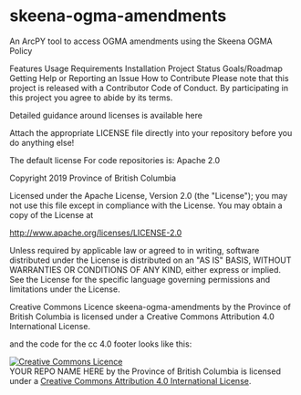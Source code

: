 # skeena-ogma-amendments
An ArcPY tool to access OGMA amendments using the Skeena OGMA Policy

Features
Usage
Requirements
Installation
Project Status
Goals/Roadmap
Getting Help or Reporting an Issue
How to Contribute
Please note that this project is released with a Contributor Code of Conduct. By participating in this project you agree to abide by its terms.

Detailed guidance around licenses is available here

Attach the appropriate LICENSE file directly into your repository before you do anything else!

The default license For code repositories is: Apache 2.0

Copyright 2019 Province of British Columbia

Licensed under the Apache License, Version 2.0 (the "License");
you may not use this file except in compliance with the License.
You may obtain a copy of the License at 

   http://www.apache.org/licenses/LICENSE-2.0

Unless required by applicable law or agreed to in writing, software
distributed under the License is distributed on an "AS IS" BASIS,
WITHOUT WARRANTIES OR CONDITIONS OF ANY KIND, either express or implied.
See the License for the specific language governing permissions and
limitations under the License.



Creative Commons Licence
skeena-ogma-amendments by the Province of British Columbia is licensed under a Creative Commons Attribution 4.0 International License.

and the code for the cc 4.0 footer looks like this:

<a rel="license" href="http://creativecommons.org/licenses/by/4.0/"><img alt="Creative Commons Licence"
style="border-width:0" src="https://i.creativecommons.org/l/by/4.0/80x15.png" /></a><br /><span
xmlns:dct="http://purl.org/dc/terms/" property="dct:title">YOUR REPO NAME HERE</span> by <span
xmlns:cc="http://creativecommons.org/ns#" property="cc:attributionName">the Province of British Columbia
</span> is licensed under a <a rel="license" href="http://creativecommons.org/licenses/by/4.0/">
Creative Commons Attribution 4.0 International License</a>.

